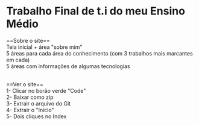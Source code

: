 # Trabalho Final de t.i do meu Ensino Médio
==Sobre o site== <br>
Tela inicial + área "sobre mim" <br>
5 áreas para cada área do conhecimento (com 3 trabalhos mais marcantes em cada) <br>
5 áreas com informações de algumas tecnologias
<br><br>

==Ver o site==<br>
1- Clicar no borão verde "Code"<br>
2- Baixar como zip<br>
3- Extrair o arquivo do Git<br>
4- Extrair o "Início"<br>
5- Dois cliques no Index
